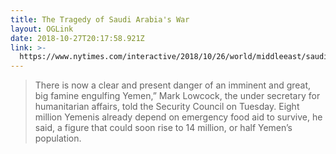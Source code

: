 ```yaml
---
title: The Tragedy of Saudi Arabia's War
layout: OGLink
date: 2018-10-27T20:17:58.921Z
link: >-
  https://www.nytimes.com/interactive/2018/10/26/world/middleeast/saudi-arabia-war-yemen.html
---
```

> There is now a clear and present danger of an imminent and great, big famine engulfing Yemen,” Mark Lowcock, the under secretary for humanitarian affairs, told the Security Council on Tuesday. Eight million Yemenis already depend on emergency food aid to survive, he said, a figure that could soon rise to 14 million, or half Yemen’s population.
